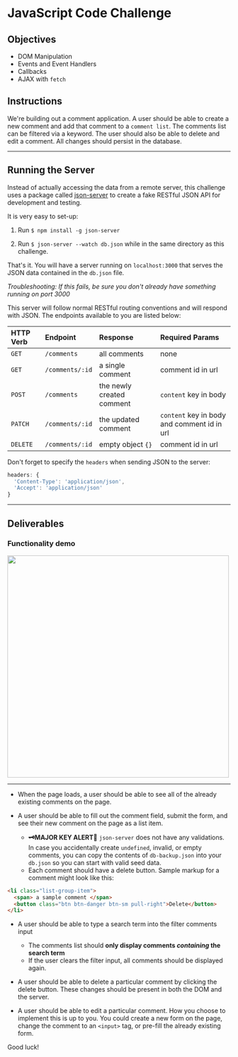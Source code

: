 # JavaScript Code Challenge

## Objectives

- DOM Manipulation
- Events and Event Handlers
- Callbacks
- AJAX with `fetch`

## Instructions

We're building out a comment application. A user should be able to create a new comment and add that comment to a `comment list`. The comments list can be filtered via a keyword. The user should also be able to delete and edit a comment. All changes should persist in the database.

---

## Running the Server

Instead of actually accessing the data from a remote server, this challenge uses a package called [json-server](https://github.com/typicode/json-server) to create a fake RESTful JSON API for development and testing.

It is very easy to set-up:

1. Run `$ npm install -g json-server`

2. Run `$ json-server --watch db.json` while in the same directory as this challenge.

That's it. You will have a server running on `localhost:3000` that serves the JSON data contained in the `db.json` file.

*Troubleshooting: If this fails, be sure you don't already have something running on port 3000*

This server will follow normal RESTful routing conventions and will respond with JSON. The endpoints available to you are listed below:

| HTTP Verb | Endpoint        | Response                  | Required Params                             |
| :-------- | :-------------- | :------------------------ | :------------------------------------------ |
| `GET`     | `/comments`     | all comments              | none                                        |
| `GET`     | `/comments/:id` | a single comment          | comment id in url                           |
| `POST`    | `/comments`     | the newly created comment | `content` key in body                       |
| `PATCH`   | `/comments/:id` | the updated comment       | `content` key in body and comment id in url |
| `DELETE`  | `/comments/:id` | empty object `{}`         | comment id in url                           |


Don't forget to specify the `headers` when sending JSON to the server:

```js
headers: {
  'Content-Type': 'application/json',
  'Accept': 'application/json'
}
```
---

## Deliverables

### Functionality demo

<img src="https://curriculum-content.s3.amazonaws.com/immersive_assessments/module-3/javascript-challenge-comment-maker.gif" width="500px">


---

- When the page loads, a user should be able to see all of the already existing comments on the page.

- A user should be able to fill out the comment field, submit the form, and see their new comment on the page as a list item.
  - **🗝MAJOR KEY ALERT🔑** `json-server` does not have any validations. In case you accidentally create `undefined`, invalid, or empty comments, you can copy the contents of `db-backup.json` into your `db.json` so you can start with valid seed data.
  - Each comment should have a delete button. Sample markup for a comment might look like this:

```html
<li class="list-group-item">
  <span> a sample comment </span>
  <button class="btn btn-danger btn-sm pull-right">Delete</button>
</li>
```

- A user should be able to type a search term into the filter comments input
  - The comments list should **only display comments _containing_ the search term**
  - If the user clears the filter input, all comments should be displayed again.

- A user should be able to delete a particular comment by clicking the delete button. These changes should be present in both the DOM and the server.

- A user should be able to edit a particular comment. How you choose to implement this is up to you. You could create a new form on the page, change the comment to an `<input>` tag, or pre-fill the already existing form.

Good luck!
